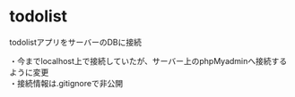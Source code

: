 # todolist
todolistアプリをサーバーのDBに接続

・今までlocalhost上で接続していたが、サーバー上のphpMyadminへ接続するように変更<br/>
・接続情報は.gitignoreで非公開

